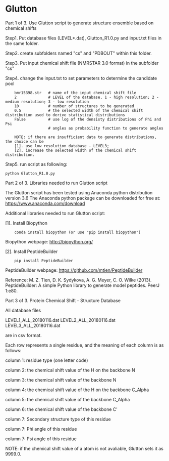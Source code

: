 # Glutton
Part 1 of 3. Use Glutton script to generate structure ensemble based on chemical shifts

Step1. Put database files (LEVEL*.dat), Glutton_R1.0.py and input.txt files in the same folder.

Step2. create subfolders named "cs" and "PDBOUT" within this folder.

Step3. Put input chemical shift file (NMRSTAR 3.0 format) in the subfolder "cs"

Step4. change the input.txt to set parameters to determine the candidate pool

        bmr15398.str   # name of the input chemical shift file 
        2              # LEVEL of the database, 1 - high resolution; 2 - medium resolution; 3 - low resolution
        10             # number of structures to be generated
        0.5            # the selected width of the chemical shift distribution used to derive statistical distributions 
        False          # use log of the densisty distributions of Phi and Psi 
                       # angles as probability function to generate angles

        NOTE: if there are insufficient data to generate distributions, the choice can be 
        [1]. use low resolution database - LEVEL3;            
        [2]. increase the selected width of the chemical shift distribution. 
 
Step5. run script as following:

    python Glutton_R1.0.py
 
Part 2 of 3. Libraries needed to run Glutton script

The Glutton script has been tested using Anaconda python distribution version 3.6 
The Anaconda python package can be downloaded for free at: https://www.anaconda.com/download

Additional libraries needed to run Glutton script:

[1]. Install Biopython

        conda install biopython (or use "pip install biopython")
  
  Biopython webpage: http://biopython.org/
  
[2]. Install PeptideBuilder

        pip install PeptideBuilder

  PeptideBuilder webpage: https://github.com/mtien/PeptideBuilder
  
  Reference:
  M. Z. Tien, D. K. Sydykova, A. G. Meyer, C. O. Wilke (2013). PeptideBuilder:
  A simple Python library to generate model peptides. PeerJ 1:e80.

Part 3 of 3. Protein Chemical Shift - Structure Database 

All database files 

LEVEL1_ALL_20180116.dat
LEVEL2_ALL_20180116.dat
LEVEL3_ALL_20180116.dat

are in csv format. 

Each row represents a single residue, and the meaning of each column is as follows:

column 1: residue type (one letter code)

column 2: the chemical shift value of the H on the backbone N

column 3: the chemical shift value of the backbone N

column 4: the chemical shift value of the H on the backbone C_Alpha

column 5: the chemical shift value of the backbone C_Alpha

column 6: the chemical shift value of the backbone C'

column 7: Secondary structure type of this residue

column 7: Phi angle of this residue

column 7: Psi angle of this residue

NOTE: if the chemical shift value of a atom is not avaliable, Glutton sets it as 9999.0. 
